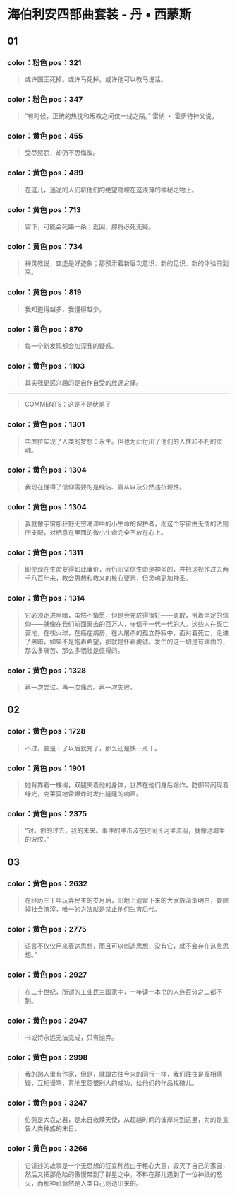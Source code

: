 # 海伯利安四部曲套装 - 丹 • 西蒙斯

## 01

### color：粉色 pos：321

> 或许国王死掉。或许马死掉。或许他可以教马说话。

### color：粉色 pos：347

> “有时候，正统的热忱和叛教之间仅一线之隔。” 雷纳 ・ 霍伊特神父说。

### color：黄色 pos：455

> 受尽惩罚，却仍不思悔改。

### color：黄色 pos：489

> 在这儿，迷途的人们将他们的绝望隐埋在这浅薄的神秘之物上。

### color：黄色 pos：713

> 留下，可能会死路一条；返回，那将必死无疑。

### color：黄色 pos：734

> 禅灵教说，空虚是好迹象；那预示着新层次意识、新的见识、新的体验的到来。

### color：黄色 pos：819

> 我知道得越多，我懂得越少。

### color：黄色 pos：870

> 每一个新发现都会加深我的疑惑。

### color：黄色 pos：1103

> 其实我更感兴趣的是自作自受的放逐之痛。

---

> COMMENTS：这是不是伏笔了

### color：黄色 pos：1301

> 毕库拉实现了人类的梦想：永生。但也为此付出了他们的人性和不朽的灵魂。

### color：黄色 pos：1304

> 我现在懂得了信仰需要的是纯洁、盲从以及公然违抗理性。

### color：黄色 pos：1304

> 我就像宇宙那狂野无穷海洋中的小生命的保护者，而这个宇宙由无情的法则所支配，对栖息在里面的微小生命完全不放在心上。

### color：黄色 pos：1311

> 即使现在生命变得如此廉价，我仍旧坚信生命是神圣的，并把这视作过去两千八百年来，教会思想和教义的核心要素，但灵魂更加神圣。

### color：黄色 pos：1314

> 它必须走进黑暗，虽然不情愿，但是会完成得很好——勇敢，带着坚定的信仰——就像在我们前面离去的百万人，守信于一代一代的人。这些人在死亡营地，在核火球，在癌症病房，在大屠杀的孤立静寂中，面对着死亡，走进了黑暗，如果不是抱着希望，那就是怀着虔诚。发生的这一切是有理由的，那么多痛苦、那么多牺牲是值得的。

### color：黄色 pos：1328

> 再一次尝试。再一次痛苦。再一次失败。

## 02

### color：黄色 pos：1728

> 不过，要是干了以后就完了，那么还是快一点干。

### color：黄色 pos：1901

> 她背靠着一棵树，双腿夹着他的身体，世界在他们身后爆炸，防御带闪现着绿光，克莱莫地雷爆炸时发出隆隆的响声。

### color：黄色 pos：2375

> “对。你的过去，我的未来。事件的冲击波在时间长河里流淌，就像池塘里的波纹。”

## 03

### color：黄色 pos：2632

> 在经历三千年玩弄民主的岁月后，旧地上遗留下来的大家族渐渐明白，要除掉社会渣滓，唯一的方法就是禁止他们生育后代。

### color：黄色 pos：2775

> 语言不仅仅用来表达思想，而且可以创造思想，没有它，就不会存在这些思想。”

### color：黄色 pos：2927

> 在二十世纪，所谓的工业民主国家中，一年读一本书的人连百分之二都不到。

### color：黄色 pos：2947

> 书或诗永远无法完成，只有抛弃。

### color：黄色 pos：2998

> 我的熟人里有作家，但是，就跟古往今来的同行一样，我们往往是互相猜疑，互相谩骂，背地里怨恨别人的成功，给他们的作品找碴儿。

### color：黄色 pos：3247

> 伯劳是大哀之君，是末日救赎天使，从超越时间的彼岸来到这里，为的是宣告人类种族的末日。

### color：黄色 pos：3266

> 它讲述的故事是一个无思想的狂妄种族由于粗心大意，毁灭了自己的家园，然后又把那危险的傲慢带到了群星之中，不料在那儿遇到了一位神祇的怒火，而那神祇竟然是人类自己创造出来的。

